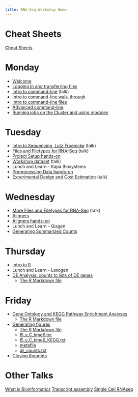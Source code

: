 ```yaml
---
title: RNA-Seq Workshop Home
---
```


Cheat Sheets
=======

[Cheat Sheets](cheatSheetIndex.md)

Monday
=======

* [Welcome](monday/Introduction.pdf)
* [Logging In and transferring files](monday/logging-in)
* [Intro to command-line](monday/Intro2CLI.pdf) (talk)
* [Intro to command-line walk-through](monday/Intro2CLI)
* [Intro to command-line files](https://github.com/ucdavis-bioinformatics-training/2018-June-RNA-Seq-Workshop/tree/master/monday/Intro2CLI-files)
* [Advanced command-line](monday/advanced-command-line)
* [Running jobs on the Cluster and using modules](monday/cluster)


Tuesday
=======

* [Intro to Sequencing, Lutz Froenicke](tuesday/Bioinformatics_Workshop_2018_LF.pdf) (talk)
* [Files and Filetypes for RNA-Seq](tuesday/Filetypes.pdf) (talk)
* [Project Setup hands-on](tuesday/project_setup.md)
* [Workshop dataset](tuesday/Emily-RNA-seq_data.pdf) (talk)
* Lunch and Learn - Kapa Biosystems
* [Preprocessing Data hands-on](tuesday/preproc.md)
* [Experimental Design and Cost Estimation](tuesday/ExperimentalDesign.pdf) (talk)


Wednesday
==========

* [More Files and Filetypes for RNA-Seq](tuesday/Filetypes.pdf) (talk)
* [Aligners](wednesday/Aligners.pdf)
* [Aligners hands-on](wednesday/alignment.md)
* Lunch and Learn - Qiagen
* [Generating Summarized Counts](wednesday/counts.md)


Thursday
==========

* [Intro to R](thursday/Intro2R/Intro2R.html)
* Lunch and Learn - Lexogen
* [DE Analysis: counts to lists of DE genes](thursday/DE.html)
  * [The R Markdown file](thursday/DE.Rmd)


Friday
=======

* [Gene Ontology and KEGG Pathway Enrichment Analyses](friday/enrichment.html)
  * [The R Markdown file](friday/enrichment.Rmd)
* [Generating figures](friday/script_plots.md)
  * [The R Markdown file](friday/script_plots.Rmd)
  * [I5_v_C_time6.txt](friday/I5_v_C_time6.txt)
  * [I5_v_C_time6_KEGG.txt](friday/I5_v_C_time6_KEGG.txt)
  * [metafile](friday/metafile.txt)
  * [all_counts.txt](friday/all_counts.txt)
* [Closing thoughts]()

Other Talks
===========
[What is Bioinformatics](additional_lectures/What_is_Bioinformatics.pdf)
[Transcript assembly](additional_lectures/June_2018_MB_RNASeq_Assembly.pdf)
[Single Cell RNAseq](additional_lectures/stefania_sc.pdf)
